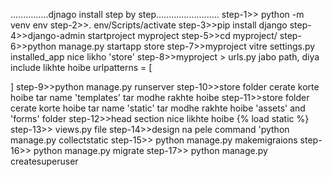 ...............djnago install step by step.........................
step-1>> python -m venv env
step-2>>. env/Scripts/activate
step-3>>pip install django
step-4>>django-admin startproject myproject
step-5>>cd myproject/
step-6>>python manage.py startapp store
step-7>>myproject vitre settings.py installed_app nice likho 'store'
step-8>>myproject > urls.py jabo path, diya include likhte hoibe 
urlpatterns = [

]
step-9>>python manage.py runserver
step-10>>store folder cerate korte hoibe tar name 'templates' tar modhe rakhte hoibe
step-11>>store folder cerate korte hoibe tar name 'static' tar modhe rakhte hoibe 'assets' and 'forms' folder
step-12>>head section nice likhte hoibe {% load static %}
step-13>> views.py file 
step-14>>design na pele command 'python manage.py collectstatic
step-15>> python manage.py makemigraions
step-16>> python manage.py migrate
step-17>> python manage.py createsuperuser
